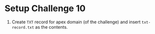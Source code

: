 # Setup Challenge 10

1. Create `TXT` record for apex domain (of the challenge) and insert `txt-record.txt` as the contents.